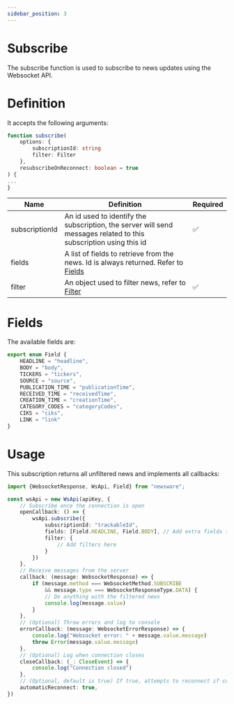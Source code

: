 ```yaml
---
sidebar_position: 3
---
```


# Subscribe

The subscribe function is used to subscribe to news updates using the Websocket API.

# Definition

It accepts the following arguments:

```typescript
function subscribe(
    options: {
        subscriptionId: string
        filter: Filter
    },
    resubscribeOnReconnect: boolean = true
) {
...
}
```

| Name           | Definition                                                                                                        | Required |
| -------------- | ----------------------------------------------------------------------------------------------------------------- | -------- |
| subscriptionId | An id used to identify the subscription, the server will send messages related to this subscription using this id | ✅        |
| fields         | A list of fields to retrieve from the news. Id is always returned. Refer to [Fields](./fieds)                     |          |
| filter         | An object used to filter news, refer to [Filter](./filter)                                                        | ✅        |

# Fields
The available fields are:

```typescript
export enum Field {
    HEADLINE = "headline",
    BODY = "body",
    TICKERS = "tickers",
    SOURCE = "source",
    PUBLICATION_TIME = "publicationTime",
    RECEIVED_TIME = "receivedTime",
    CREATION_TIME = "creationTime",
    CATEGORY_CODES = "categoryCodes",
    CIKS = "ciks",
    LINK = "link"
}
```

# Usage

This subscription returns all unfiltered news and implements all callbacks:

````typescript
import {WebsocketResponse, WsApi, Field} from "newsware";

const wsApi = new WsApi(apiKey, {
    // Subscribe once the connection is open
    openCallback: () => {
        wsApi.subscribe({
            subscriptionId: "trackableId",
            fields: [Field.HEADLINE, Field.BODY], // Add extra fields to retrieve here
            filter: {
                // Add filters here
            }
        })
    },
    // Receive messages from the server
    callback: (message: WebsocketResponse) => {
        if (message.method === WebsocketMethod.SUBSCRIBE
            && message.type === WebsocketResponseType.DATA) {
            // Do anything with the filtered news
            console.log(message.value)
        }
    },
    // (Optional) Throw errors and log to console
    errorCallback: (message: WebsocketErrorResponse) => {
        console.log("Websocket error: " + message.value.message)
        throw Error(message.value.message)
    },
    // (Optional) Log when connection closes
    closeCallback: (_: CloseEvent) => {
        console.log("Connection closed")
    },
    // (Optional, default is true) If true, attempts to reconnect if connection is unexpectedly closed.
    automaticReconnect: true,
})
````